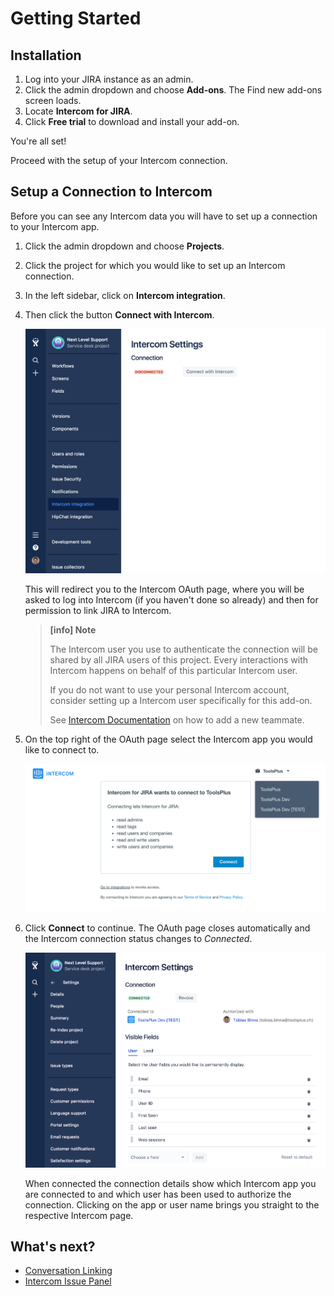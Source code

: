 # Getting Started

## Installation

1. Log into your JIRA instance as an admin.
1. Click the admin dropdown and choose **Add-ons**.
   The Find new add-ons screen loads.
1. Locate **Intercom for JIRA**.
1. Click **Free trial** to download and install your add-on.

You're all set!

Proceed with the setup of your Intercom connection.

## Setup a Connection to Intercom

Before you can see any Intercom data you will have to set up a connection to your 
Intercom app.

1. Click the admin dropdown and choose **Projects**.

1. Click the project for which you would like to set up an Intercom connection.

1. In the left sidebar, click on **Intercom integration**.

1. Then click the button **Connect with Intercom**.

   ![Local Image](/assets/addons/intercom/ConnectToIntercom.png)
   
   This will redirect you to the Intercom OAuth page, where you will be asked to
   log into Intercom (if you haven't done so already) and then for permission to 
   link JIRA to Intercom.
   
   > **[info] Note**
   >
   > The Intercom user you use to authenticate the connection will be shared by all
   > JIRA users of this project. Every interactions with 
   > Intercom happens on behalf of this particular Intercom user.
   > 
   > If you do not want to use your personal Intercom account, consider setting 
   > up a Intercom user specifically for this add-on.
   >
   > See [Intercom Documentation](https://docs.intercom.com/faqs-and-troubleshooting/your-team-inbox/how-do-i-add-or-delete-a-teammate) on how to add a new teammate.
   
1. On the top right of the OAuth page select the Intercom app you would like
   to connect to. 
   
   ![Local Image](/assets/addons/intercom/IntercomOAuthPage.png)
   
1. Click **Connect** to continue. The OAuth page closes automatically and the 
   Intercom connection status changes to _Connected_.
   
   ![Local Image](/assets/addons/intercom/IntercomConnected.png)
   
   When connected the connection details show which Intercom app you are 
   connected to and which user has been used to authorize the connection. 
   Clicking on the app or user name brings you straight to the respective 
   Intercom page.

## What's next?
 
* [Conversation Linking](ConversationLinking.md)
* [Intercom Issue Panel](IntercomIssuePanel.md)